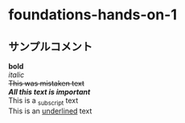# foundations-hands-on-1
## サンプルコメント
**bold**</br>
_italic_</br>
~~This was mistaken text~~</br>
***All this text is important***</br>
This is a <sub>subscript</sub> text</br>
This is an <ins>underlined</ins> text</br>
